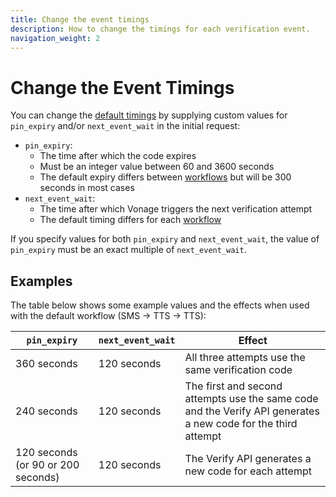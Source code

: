 ```yaml
---
title: Change the event timings
description: How to change the timings for each verification event.
navigation_weight: 2
---
```


# Change the Event Timings

You can change the [default timings](/verify/guides/verification-events#timing-of-each-event) by supplying custom values for `pin_expiry` and/or `next_event_wait` in the initial request:

* `pin_expiry`:
    * The time after which the code expires
    * Must be an integer value between 60 and 3600 seconds
    * The default expiry differs between [workflows](/verify/guides/workflows-and-events) but will be 300 seconds in most cases
* `next_event_wait`:
    * The time after which Vonage triggers the next verification attempt
    * The default timing differs for each [workflow](/verify/guides/workflows-and-events)

If you specify values for both `pin_expiry` and `next_event_wait`, the value of `pin_expiry` must be an exact multiple of `next_event_wait`.

## Examples

The table below shows some example values and the effects when used with the default workflow (SMS -> TTS -> TTS):

|`pin_expiry`|`next_event_wait`|Effect
|--|--|--|
|360 seconds|120 seconds|All three attempts use the same verification code
|240 seconds|120 seconds|The first and second attempts use the same code and the Verify API generates a new code for the third attempt
|120 seconds (or 90 or 200 seconds)|120 seconds|The Verify API generates a new code for each attempt

